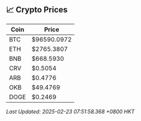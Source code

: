 ## 📈 Crypto Prices

| Coin | Price |
| ---- | ----- |
| BTC | $96590.0972 |
| ETH | $2765.3807 |
| BNB | $668.5930 |
| CRV | $0.5054 |
| ARB | $0.4776 |
| OKB | $49.4769 |
| DOGE | $0.2469 |

_Last Updated: 2025-02-23 07:51:58.368 +0800 HKT_